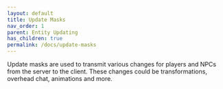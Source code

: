 ```yaml
---
layout: default
title: Update Masks
nav_order: 1
parent: Entity Updating
has_children: true
permalink: /docs/update-masks
---
```


Update masks are used to transmit various changes for players and NPCs from the server to the client.
These changes could be transformations, overhead chat, animations and more.